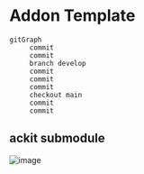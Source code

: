 # Addon Template

```mermaid
gitGraph
     commit
     commit
     branch develop
     commit
     commit
     commit
     checkout main
     commit
     commit
```

## ackit submodule
![image](https://github.com/jfranmatheu/BD3-Addon-Help-Modules/assets/45881831/20bb6bd6-2ebf-4bcc-aac3-05bd675da8f8)
